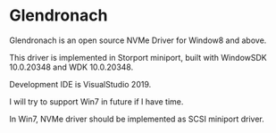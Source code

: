 # Glendronach
Glendronach is an open source NVMe Driver for Window8 and above.

This driver is implemented in Storport miniport, built with WindowSDK 10.0.20348 and WDK 10.0.20348.

Development IDE is VisualStudio 2019.

I will try to support Win7 in future if I have time.

In Win7, NVMe driver should be implemented as SCSI miniport driver.
